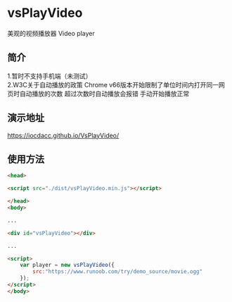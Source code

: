 # vsPlayVideo

美观的视频播放器
Video player

## 简介

1.暂时不支持手机端（未测试）  
2.W3C关于自动播放的政策 Chrome v66版本开始限制了单位时间内打开同一网页时自动播放的次数 超过次数时自动播放会报错 手动开始播放正常

## 演示地址

https://iocdacc.github.io/VsPlayVideo/

## 使用方法
```html
<head>

<script src="./dist/vsPlayVideo.min.js"></script>

</head>
<body>

...

<div id="vsPlayVideo"></div>

...

<script>
    var player = new vsPlayVideo({
        src:"https://www.runoob.com/try/demo_source/movie.ogg"
    });
</script>
</body>
```
